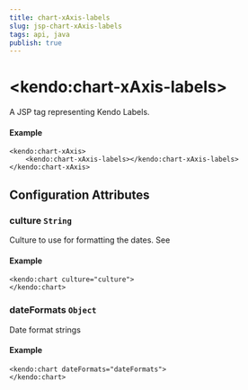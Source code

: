 ```yaml
---
title: chart-xAxis-labels
slug: jsp-chart-xAxis-labels
tags: api, java
publish: true
---
```


# \<kendo:chart-xAxis-labels\>
A JSP tag representing Kendo Labels.

#### Example
    <kendo:chart-xAxis>
        <kendo:chart-xAxis-labels></kendo:chart-xAxis-labels>
    </kendo:chart-xAxis>


## Configuration Attributes


### culture `String`

Culture to use for formatting the dates. See

#### Example
    <kendo:chart culture="culture">
    </kendo:chart>



### dateFormats `Object`

Date format strings

#### Example
    <kendo:chart dateFormats="dateFormats">
    </kendo:chart>


